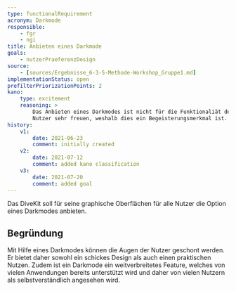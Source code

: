```yaml
---
type: functionalRequirement
acronym: Darkmode
responsible: 
    - fgr
    - ngi
title: Anbieten eines Darkmode 
goals: 
    - nutzerPraeferenzDesign
source:
    - [sources/Ergebnisse_6-3-5-Methode-Workshop_Gruppe1.md]
implementationStatus: open
prefilterPriorizationPoints: 2
kano:
    type: excitement
    reasoning: >
        Das Anbieten eines Darkmodes ist nicht für die Funktionaliät des DiveKits relevant. Allerdings würde ein Vorhandensein viele 
        Nutzer sehr freuen, weshalb dies ein Begeisterungsmerkmal ist.
history:
    v1:
        date: 2021-06-23
        comment: initially created
    v2:
        date: 2021-07-12
        comment: added kano classification
    v3: 
        date: 2021-07-20
        comment: added goal
---
```


Das DiveKit soll für seine graphische Oberflächen für alle Nutzer die Option eines Darkmodes anbieten.

## Begründung

Mit Hilfe eines Darkmodes können die Augen der Nutzer geschont werden. Er bietet daher sowohl ein schickes Design als auch einen praktischen Nutzen. Zudem ist ein Darkmode ein weitverbreitetes Feature, welches von vielen Anwendungen bereits unterstützt wird und daher von vielen Nutzern als selbstverständlich angesehen wird.
